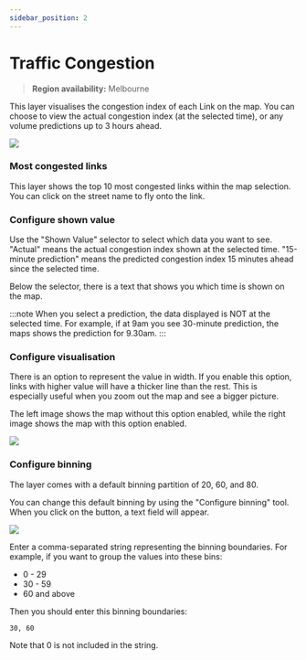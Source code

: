 ```yaml
---
sidebar_position: 2
---
```


# Traffic Congestion

> **Region availability:** Melbourne

This layer visualises the congestion index of each Link on the map.
You can choose to view the actual congestion index (at the selected time), or any volume predictions up to 3 hours ahead.

![](/img/map/layers/congestion.png)

### Most congested links

This layer shows the top 10 most congested links within the map selection.
You can click on the street name to fly onto the link.

### Configure shown value

Use the "Shown Value" selector to select which data you want to see.
"Actual" means the actual congestion index shown at the selected time.
"15-minute prediction" means the predicted congestion index 15 minutes ahead since the selected time.

Below the selector, there is a text that shows you which time is shown on the map.

:::note
When you select a prediction, the data displayed is NOT at the selected time.
For example, if at 9am you see 30-minute prediction, the maps shows the prediction for 9.30am.
:::


### Configure visualisation

There is an option to represent the value in width.
If you enable this option, links with higher value will have a thicker line than the rest.
This is especially useful when you zoom out the map and see a bigger picture.

The left image shows the map without this option enabled, while the right image shows the map with this option enabled.

![](/img/map/layers/vol-width.png)

### Configure binning

The layer comes with a default binning partition of 20, 60, and 80.

You can change this default binning by using the "Configure binning" tool.
When you click on the button, a text field will appear.

![](/img/map/layers/binning.png)

Enter a comma-separated string representing the binning boundaries.
For example, if you want to group the values into these bins:
- 0 - 29
- 30 - 59
- 60 and above

Then you should enter this binning boundaries:
```
30, 60
```

Note that 0 is not included in the string.